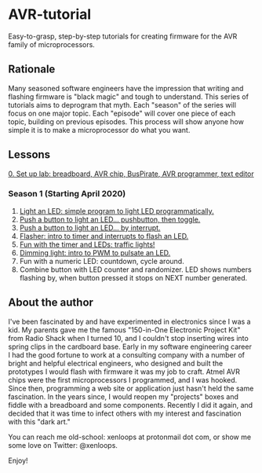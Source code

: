 # AVR-tutorial
Easy-to-grasp, step-by-step tutorials for creating firmware for the AVR family of microprocessors.

## Rationale

Many seasoned software engineers have the impression that writing and flashing firmware is "black magic" and tough to understand. This series of tutorials aims to deprogram that myth. Each "season" of the series will focus on one major topic. Each "episode" will cover one piece of each topic, building on previous episodes. This process will show anyone how simple it is to make a microprocessor do what you want.

## Lessons

[0. Set up lab: breadboard, AVR chip, BusPirate, AVR programmer, text editor](00-00-lab-setup.md)

### Season 1 (Starting April 2020)
1. [Light an LED: simple program to light LED programmatically.](tutorials/01-01-LED-light.md)
1. [Push a button to light an LED... pushbutton, then toggle.](tutorials/01-02-LED-button.md)
1. [Push a button to light an LED... by interrupt.](tutorials/01-03-LED-button-interrupt.md)
1. [Flasher: intro to timer and interrupts to flash an LED.](tutorials/01-04-LED-flasher.md)
1. [Fun with the timer and LEDs: traffic lights!](tutorials/01-05-traffic-lights.md)
1. [Dimming light: intro to PWM to pulsate an LED.](tutorials/01-06-LED-PWM-pulse.md)
1. Fun with a numeric LED: countdown, cycle around.
1. Combine button with LED counter and randomizer. LED shows numbers flashing by, when button pressed it stops on NEXT number generated.


## About the author

I've been fascinated by and have experimented in electronics since I was a kid. My parents gave me the famous "150-in-One Electronic Project Kit" from Radio Shack when I turned 10, and I couldn't stop inserting wires into spring clips in the cardboard base. Early in my software engineering career I had the good fortune to work at a consulting company with a number of bright and helpful electrical engineers, who designed and built the prototypes I would flash with firmware it was my job to craft. Atmel AVR chips were the first microprocessors I programmed, and I was hooked. Since then, programming a web site or application just hasn't held the same fascination. In the years since, I would reopen my "projects" boxes and fiddle with a breadboard and some components. Recently I did it again, and decided that it was time to infect others with my interest and fascination with this "dark art."

You can reach me old-school: xenloops at protonmail dot com, or show me some love on Twitter: @xenloops.

Enjoy!
